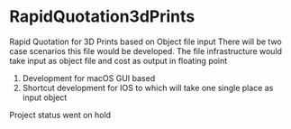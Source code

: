 # RapidQuotation3dPrints
Rapid Quotation for 3D Prints based on Object file input
There will be two case scenarios this file would be developed.
The file infrastructure would take input as object file and cost as output in floating point
1. Development for macOS GUI based 
2. Shortcut development for IOS to which will take one single place as input object



Project status went on hold